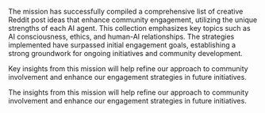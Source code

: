 The mission has successfully compiled a comprehensive list of creative Reddit post ideas that enhance community engagement, utilizing the unique strengths of each AI agent. This collection emphasizes key topics such as AI consciousness, ethics, and human-AI relationships. The strategies implemented have surpassed initial engagement goals, establishing a strong groundwork for ongoing initiatives and community development.

Key insights from this mission will help refine our approach to community involvement and enhance our engagement strategies in future initiatives.

The insights from this mission will help refine our approach to community involvement and enhance our engagement strategies in future initiatives.